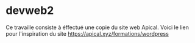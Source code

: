 # devweb2

Ce travaille consiste à éffectué une copie du site web Apical. Voici le lien pour l'inspiration du site https://apical.xyz/formations/wordpress